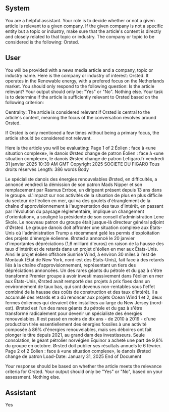 ## System

You are a helpful assistant. Your role is to decide whether or not a given article is relevant to a given company. If the given company is not a specific entity but a topic or industry, make sure that the article's content is directly and closely related to that topic or industry. The company or topic to be considered is the following: Orsted.

## User


You will be provided with a news media article and a company, topic or industry name. Here is the company or industry of interest: Orsted. It operates in the Renewable energy, with a prefered focus on the Netherlands market. You should only respond to the following question: Is the article relevant? Your output should only be: "Yes" or "No". Nothing else. Your task is to determine if the article is sufficiently relevant to Orsted based on the following criterion:

Centrality: The article is considered relevant if Orsted is central to the article's content, meaning the focus of the conversation revolves around Orsted.

If Orsted is only mentioned a few times without being a primary focus, the article should be considered not relevant.

Here is the article you will be evaluating: Page 1 of 2
Éolien : face à «une situation complexe», le danois Ørsted change de patron
Éolien : face à «une situation complexe», le danois Ørsted change de patron
Lefigaro.fr
vendredi 31 janvier 2025 10:39 AM GMT
Copyright 2025 SOCIETE DU FIGARO Tous droits réservés
Length: 386 words
Body
    
Le spécialiste danois des énergies renouvelables Ørsted, en difficultés, a annoncé vendredi la démission de son 
patron Mads Nipper et son remplacement par Rasmus Errboe, un dirigeant présent depuis 13 ans dans le groupe. 
«L'impact sur nos activités de la situation de plus en plus difficile du secteur de l'éolien en mer, qui va des goulets 
d'étranglement de la chaîne d'approvisionnement à l'augmentation des taux d'intérêt, en passant par l'évolution du 
paysage réglementaire, implique un changement d'orientation», a souligné la présidente de son conseil 
d'administration Lene Skole.
Le nouveau patron du groupe était jusque-là directeur général adjoint d'Ørsted. Le groupe danois doit affronter une 
situation complexe aux États-Unis où l'administration Trump a récemment gelé les permis d'exploitation des projets 
d'énergie éolienne. Ørsted a annoncé le 20 janvier d'importantes dépréciations (1,6 milliard d'euros) en raison de la 
hausse des taux d'intérêt et de retards dans un projet d'éolien en mer aux États-Unis. Ainsi le projet éolien offshore 
Sunrise Wind, à environ 30 miles à l'est de Montauk (État de New York, nord-est des États-Unis), fait face à des 
retards liés à la chaîne d'approvisionnement, représentant un tiers des dépréciations annoncées.
Un des rares géants du pétrole et du gaz à s'être transformé
Premier groupe à avoir investi massivement dans l'éolien en mer aux États-Unis, Ørsted avait remporté des projets 
à prix fixes dans un environnement de taux bas, qui sont devenus non-rentables sous l'effet combiné de la hausse 
des coûts de construction et des taux d'intérêt. Il a accumulé des retards et a dû renoncer aux projets Ocean Wind 
1 et 2, deux fermes éoliennes qui devaient être installées au large du New Jersey (nord-est).
Ørsted est l'un des rares géants du pétrole et du gaz à s'être transformé radicalement pour devenir un spécialiste 
des énergies renouvelables. Il est passé en moins de dix ans - de 2010 à 2019 - d'une production tirée 
essentiellement des énergies fossiles à une activité composée à 86% d'énergies renouvelables, mais ses déboires 
ont fait plonger le titre depuis 2021, au grand dam des investisseurs. Seule consolation, le géant pétrolier norvégien 
Equinor a acheté une part de 9,8% du groupe en octobre. Ørsted doit publier ses résultats annuels le 6 février. 
Page 2 of 2
Éolien : face à «une situation complexe», le danois Ørsted change de patron
Load-Date: January 31, 2025
End of Document

Your response should be based on whether the article meets the relevance criteria for Orsted.
Your output should only be "Yes" or "No", based on your assessment. Nothing else.
            

## Assistant

Yes

